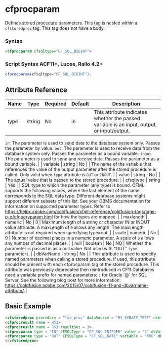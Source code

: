 # cfprocparam

Defines stored procedure parameters.
This tag is nested within a `cfstoredproc` tag.
This tag does not have a body.

### Syntax

```html
<cfprocparam cfsqltype="CF_SQL_BIGINT">
```

### Script Syntax ACF11+, Lucee, Railo 4.2+

```javascript
cfprocparam(cfsqltype="CF_SQL_BIGINT");
```

## Attribute Reference

| Name | Type | Required | Default | Description |
| --- | --- | --- | --- | --- |
| type | string | No | in | This attribute indicates whether the passed variable is an input, output, or input/output.
`in`: The parameter is used to send data to the database system only. Passes the parameter by value.
`out`: The parameter is used to receive data from the database system only. Passes the parameter as a bound variable.
`inout`: The parameter is used to send and receive data. Passes the parameter as a bound variable. |
| variable | string | No |  | The name of the variable that references the value of the output parameter after the stored procedure is called.
Only valid when `type` attribute is `OUT` or `INOUT`. |
| value | string | No |  | The actual value that is passed to the stored procedure. |
| cfsqltype | string | Yes |  | SQL type to which the parameter (any type) is bound.
 CFML supports the following values, where the last element of the name corresponds to the SQL data type. Different database systems might support different subsets of this list. See your DBMS documentation for information on supported parameter types.
Refer to https://helpx.adobe.com/coldfusion/cfml-reference/coldfusion-tags/tags-p-q/cfqueryparam.html for how the types are mapped. |
| maxlength | numeric | No | 0 | Maximum length of a string or character IN or INOUT value attribute. A maxLength of `0` allows any length. The maxLength attribute is not required when specifying type=out. |
| scale | numeric | No | 0 | Number of decimal places in a numeric parameter. A scale of `0` allows any number of decimal places. |
| null | boolean | No | NO | Whether the parameter is passed in as a null value. Not used with "OUT" `type` parameters. |
| dbVarName | string | No |  | This attribute is used to specify named parameters when calling a stored procedure. If used, this attribute should be present with each cfprocparam tag of the stored procedure.
This attribute was previously deprecated then reintroduced in CF11
Databases need a variable prefix for named parameters:
`:` for Oracle
'@` for SQL Server.
See the following blog post for more information: https://coldfusion.adobe.com/2015/07/coldfusion-11-and-dbvarname-attribute/. |

## Basic Example

```html
<cfstoredproc procedure = "foo_proc" dataSource = "MY_SYBASE_TEST" username = "sa" password = "mygoodpw" dbServer = "scup" dbName = "pubs2" returnCode = "Yes" debug = "Yes">
<cfprocresult name = RS1> 
<cfprocresult name = RS3 resultSet = 3> 
<cfprocparam type = "IN" CFSQLType = "CF_SQL_INTEGER" value = "1" dbVarName = @param1> 
<cfprocparam type = "OUT" CFSQLType = "CF_SQL_DATE" variable = "FOO" dbVarName = @param2>
</cfstoredproc>
```
